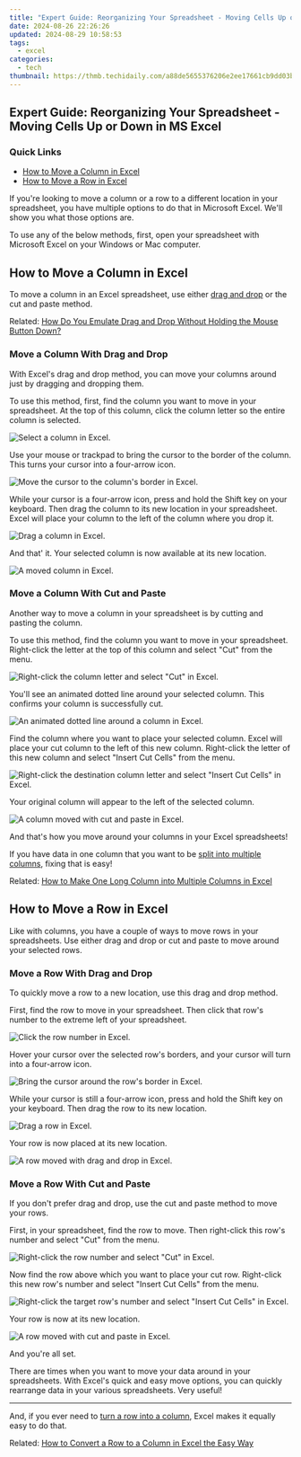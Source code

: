 ```yaml
---
title: "Expert Guide: Reorganizing Your Spreadsheet - Moving Cells Up or Down in MS Excel"
date: 2024-08-26 22:26:26
updated: 2024-08-29 10:58:53
tags:
  - excel
categories:
  - tech
thumbnail: https://thmb.techidaily.com/a88de5655376206e2ee17661cb9dd03b46b68bf81e7fb9a2b0bcd4cf8d7ba0d8.jpg
---
```


## Expert Guide: Reorganizing Your Spreadsheet - Moving Cells Up or Down in MS Excel

### Quick Links

* [How to Move a Column in Excel](https://review-topics.techidaily.com/how-to-transfer-whatsapp-from-iphone-11-to-other-iphone-14-pro-devices-drfone-by-drfone-transfer-whatsapp-from-ios-transfer-whatsapp-from-ios/)
* [How to Move a Row in Excel](https://youtube-stream.techidaily.com/from-visionary-to-victory-channel-command-school-for-2024/)

 If you're looking to move a column or a row to a different location in your spreadsheet, you have multiple options to do that in Microsoft Excel. We'll show you what those options are.

 To use any of the below methods, first, open your spreadsheet with Microsoft Excel on your Windows or Mac computer.

##  How to Move a Column in Excel

 To move a column in an Excel spreadsheet, use either [drag and drop](https://extra-resources.techidaily.com/mastering-complex-video-effects-and-transitions-in-gopro-studio/) or the cut and paste method.

Related: [How Do You Emulate Drag and Drop Without Holding the Mouse Button Down?](https://extra-resources.techidaily.com/mastering-complex-video-effects-and-transitions-in-gopro-studio/) 

###  Move a Column With Drag and Drop

 With Excel's drag and drop method, you can move your columns around just by dragging and dropping them.

 To use this method, first, find the column you want to move in your spreadsheet. At the top of this column, click the column letter so the entire column is selected.

![Select a column in Excel.](https://static1.howtogeekimages.com/wordpress/wp-content/uploads/2021/09/1-select-column.png) 

 Use your mouse or trackpad to bring the cursor to the border of the column. This turns your cursor into a four-arrow icon.

![Move the cursor to the column's border in Excel.](https://static1.howtogeekimages.com/wordpress/wp-content/uploads/2021/09/2-column-border.png) 

 While your cursor is a four-arrow icon, press and hold the Shift key on your keyboard. Then drag the column to its new location in your spreadsheet. Excel will place your column to the left of the column where you drop it.

![Drag a column in Excel.](https://static1.howtogeekimages.com/wordpress/wp-content/uploads/2021/09/3-move-column-excel.png) 

 And that' it. Your selected column is now available at its new location.

![A moved column in Excel.](https://static1.howtogeekimages.com/wordpress/wp-content/uploads/2021/09/4-column-moved-excel.png) 

###  Move a Column With Cut and Paste

 Another way to move a column in your spreadsheet is by cutting and pasting the column.

 To use this method, find the column you want to move in your spreadsheet. Right-click the letter at the top of this column and select "Cut" from the menu.

![Right-click the column letter and select "Cut" in Excel.](https://static1.howtogeekimages.com/wordpress/wp-content/uploads/2021/09/5-cut-column.png) 

 You'll see an animated dotted line around your selected column. This confirms your column is successfully cut.

![An animated dotted line around a column in Excel.](https://static1.howtogeekimages.com/wordpress/wp-content/uploads/2021/09/6-dotted-line-column.png) 

 Find the column where you want to place your selected column. Excel will place your cut column to the left of this new column. Right-click the letter of this new column and select "Insert Cut Cells" from the menu.

![Right-click the destination column letter and select "Insert Cut Cells" in Excel.](https://static1.howtogeekimages.com/wordpress/wp-content/uploads/2021/09/7-insert-cut-column.png) 

 Your original column will appear to the left of the selected column.

![A column moved with cut and paste in Excel.](https://static1.howtogeekimages.com/wordpress/wp-content/uploads/2021/09/8-cut-column-inserted.png) 

 And that's how you move around your columns in your Excel spreadsheets!

 If you have data in one column that you want to be [split into multiple columns](https://tiktok-clips.techidaily.com/2024-approved-speeding-up-tiktok-videos-made-simple/), fixing that is easy!

Related: [How to Make One Long Column into Multiple Columns in Excel](https://tiktok-clips.techidaily.com/2024-approved-speeding-up-tiktok-videos-made-simple/) 

##  How to Move a Row in Excel

 Like with columns, you have a couple of ways to move rows in your spreadsheets. Use either drag and drop or cut and paste to move around your selected rows.

###  Move a Row With Drag and Drop

 To quickly move a row to a new location, use this drag and drop method.

 First, find the row to move in your spreadsheet. Then click that row's number to the extreme left of your spreadsheet.

![Click the row number in Excel.](https://static1.howtogeekimages.com/wordpress/wp-content/uploads/2021/09/9-select-row.png) 

 Hover your cursor over the selected row's borders, and your cursor will turn into a four-arrow icon.

![Bring the cursor around the row's border in Excel.](https://static1.howtogeekimages.com/wordpress/wp-content/uploads/2021/09/10-row-border.png) 

 While your cursor is still a four-arrow icon, press and hold the Shift key on your keyboard. Then drag the row to its new location.

![Drag a row in Excel.](https://static1.howtogeekimages.com/wordpress/wp-content/uploads/2021/09/11-move-row-excel.png) 

 Your row is now placed at its new location.

![A row moved with drag and drop in Excel.](https://static1.howtogeekimages.com/wordpress/wp-content/uploads/2021/09/12-row-moved-excel.png) 

###  Move a Row With Cut and Paste

 If you don't prefer drag and drop, use the cut and paste method to move your rows.

 First, in your spreadsheet, find the row to move. Then right-click this row's number and select "Cut" from the menu.

![Right-click the row number and select "Cut" in Excel.](https://static1.howtogeekimages.com/wordpress/wp-content/uploads/2021/09/13-cut-row.png) 

 Now find the row above which you want to place your cut row. Right-click this new row's number and select "Insert Cut Cells" from the menu.

![Right-click the target row's number and select "Insert Cut Cells" in Excel.](https://static1.howtogeekimages.com/wordpress/wp-content/uploads/2021/09/14-insert-cut-row.png) 

 Your row is now at its new location.

![A row moved with cut and paste in Excel.](https://static1.howtogeekimages.com/wordpress/wp-content/uploads/2021/09/15-cut-row-inserted.png) 

 And you're all set.

 There are times when you want to move your data around in your spreadsheets. With Excel's quick and easy move options, you can quickly rearrange data in your various spreadsheets. Very useful!

---

 And, if you ever need to [turn a row into a column](https://some-skills.techidaily.com/updated-transition-to-hdr-a-step-forward-in-high-quality-video/), Excel makes it equally easy to do that.

Related: [How to Convert a Row to a Column in Excel the Easy Way](https://some-skills.techidaily.com/updated-transition-to-hdr-a-step-forward-in-high-quality-video/)

<ins class="adsbygoogle"
     style="display:block"
     data-ad-format="autorelaxed"
     data-ad-client="ca-pub-7571918770474297"
     data-ad-slot="1223367746"></ins>



<ins class="adsbygoogle"
     style="display:block"
     data-ad-client="ca-pub-7571918770474297"
     data-ad-slot="8358498916"
     data-ad-format="auto"
     data-full-width-responsive="true"></ins>
